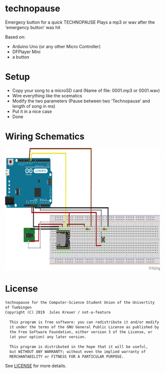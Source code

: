 # technopause
Emergecy button for a quick TECHNOPAUSE
Plays a mp3 or wav after the 'emergency button' was hit

Based on:
- Arduino Uno (or any other Micro Controller)
- DFPlayer Mini
- a button 

# Setup
- Copy your song to a microSD card (Name of file: 0001.mp3 or 0001.wav)
- Wire everything like the scematics
- Modify the two parameters (Pause between two 'Technopause' and length of song in ms)
- Put it in a nice case
- Done
# Wiring Schematics
<img src="/schematics.png" alt="Wiring schematics" height="400px">

# License
```
technopause for the Computer-Science Student Union of the Univertity of Tuebingen
Copyright (C) 2019  Jules Kreuer / not-a-feature
  
  This program is free software: you can redistribute it and/or modify
  it under the terms of the GNU General Public License as published by
  the Free Software Foundation, either version 3 of the License, or
  (at your option) any later version.
  
  This program is distributed in the hope that it will be useful,
  but WITHOUT ANY WARRANTY; without even the implied warranty of
  MERCHANTABILITY or FITNESS FOR A PARTICULAR PURPOSE.
````
See [LICENSE](LICENSE) for more details.


